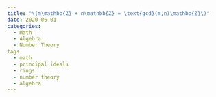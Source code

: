 ```yaml
---
title: "\(m\mathbb{Z} + n\mathbb{Z} = \text{gcd}(m,n)\mathbb{Z}\)"
date: 2020-06-01
categories:
  - Math
  - Algebra
  - Number Theory
tags
  - math
  - principal ideals
  - rings
  - number theory
  - algebra
---
```

